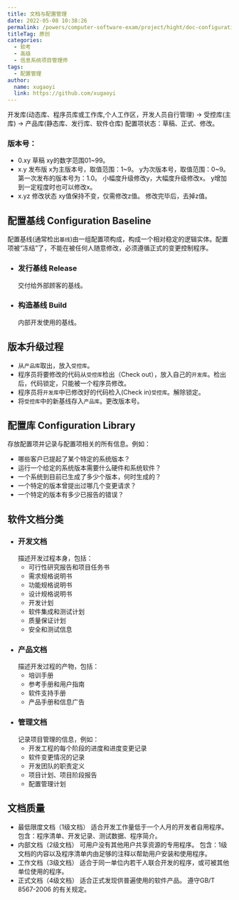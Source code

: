 ```yaml
---
title: 文档与配置管理
date: 2022-05-08 10:38:26
permalink: /powers/computer-software-exam/project/hight/doc-configuration/
titleTag: 原创
categories: 
  - 软考
  - 高级
  - 信息系统项目管理师
tags: 
  - 配置管理
author: 
  name: xugaoyi
  link: https://github.com/xugaoyi
---
```

开发库(动态库、程序员库或工作库,个人工作区，开发人员自行管理) -> 受控库(主库) -> 产品库(静态库、发行库、软件仓库)
配置项状态：草稿、正式、修改。
### 版本号：
- 0.xy 草稿
  xy的数字范围01~99。
- x.y 发布版
  x为主版本号，取值范围：1~9。
  y为次版本号，取值范围：0~9。
  第一次发布的版本号为：1.0。
  小幅度升级修改y，大幅度升级修改x。
  y增加到一定程度时也可以修改x。
- x.yz 修改状态
  xy值保持不变，仅需修改z值。
  修改完毕后，去掉z值。
<!-- more -->
## 配置基线 Configuration Baseline
配置基线(通常检出`基线`)由一组配置项构成，构成一个相对稳定的逻辑实体。配置项被“冻结”了，不能在被任何人随意修改，必须遵循正式的变更控制程序。
- ### 发行基线 Release
  交付给外部顾客的基线。
- ### 构造基线 Build 
  内部开发使用的基线。

## 版本升级过程
- 从`产品库`取出，放入`受控库`。
- 程序员将要修改的代码从`受控库`检出（Check out），放入自己的`开发库`。检出后，代码锁定，只能被一个程序员修改。
- 程序员将`开发库`中已修改好的代码检入(Check in)`受控库`。解除锁定。
- 将`受控库`中的新基线存入`产品库`。更改版本号。
## 配置库 Configuration Library
存放配置项并记录与配置项相关的所有信息。例如：
- 哪些客户已提起了某个特定的系统版本？
- 运行一个给定的系统版本需要什么硬件和系统软件？
- 一个系统到目前已生成了多少个版本，何时生成的？
- 一个特定的版本曾提出过哪几个变更请求？
- 一个特定的版本有多少已报告的错误？
## 软件文档分类
- ### 开发文档
  描述开发过程本身，包括：
  - 可行性研究报告和项目任务书
  - 需求规格说明书
  - 功能规格说明书
  - 设计规格说明书
  - 开发计划
  - 软件集成和测试计划
  - 质量保证计划
  - 安全和测试信息
- ### 产品文档
  描述开发过程的产物，包括：
  - 培训手册
  - 参考手册和用户指南
  - 软件支持手册
  - 产品手册和信息广告
- ### 管理文档
  记录项目管理的信息，例如：
  - 开发工程的每个阶段的进度和进度变更记录
  - 软件变更情况的记录
  - 开发团队的职责定义
  - 项目计划、项目阶段报告
  - 配置管理计划
## 文档质量
- 最低限度文档（1级文档）
  适合开发工作量低于一个人月的开发者自用程序。
  包含：程序清单、开发记录、测试数据、程序简介。
- 内部文档（2级文档）
  可用户没有其他用户共享资源的专用程序。
  包含：1级文档的内容以及程序清单内由足够的注释以帮助用户安装和使用程序。
- 工作文档（3级文档）
  适合于同一单位内若干人联合开发的程序，或可被其他单位使用的程序。
- 正式文档（4级文档）
  适合正式发现供普遍使用的软件产品。
  遵守GB/T 8567-2006 的有关规定。